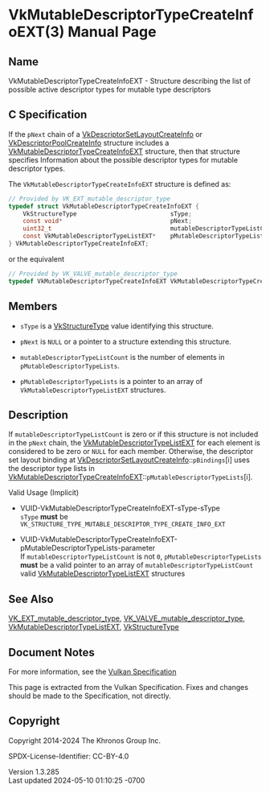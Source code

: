 # VkMutableDescriptorTypeCreateInfoEXT(3) Manual Page

## Name

VkMutableDescriptorTypeCreateInfoEXT - Structure describing the list of
possible active descriptor types for mutable type descriptors



## <a href="#_c_specification" class="anchor"></a>C Specification

If the `pNext` chain of a
[VkDescriptorSetLayoutCreateInfo](https://registry.khronos.org/vulkan/specs/1.3-extensions/man/html/VkDescriptorSetLayoutCreateInfo.html)
or [VkDescriptorPoolCreateInfo](https://registry.khronos.org/vulkan/specs/1.3-extensions/man/html/VkDescriptorPoolCreateInfo.html)
structure includes a
[VkMutableDescriptorTypeCreateInfoEXT](https://registry.khronos.org/vulkan/specs/1.3-extensions/man/html/VkMutableDescriptorTypeCreateInfoEXT.html)
structure, then that structure specifies Information about the possible
descriptor types for mutable descriptor types.

The `VkMutableDescriptorTypeCreateInfoEXT` structure is defined as:

``` c
// Provided by VK_EXT_mutable_descriptor_type
typedef struct VkMutableDescriptorTypeCreateInfoEXT {
    VkStructureType                          sType;
    const void*                              pNext;
    uint32_t                                 mutableDescriptorTypeListCount;
    const VkMutableDescriptorTypeListEXT*    pMutableDescriptorTypeLists;
} VkMutableDescriptorTypeCreateInfoEXT;
```

or the equivalent

``` c
// Provided by VK_VALVE_mutable_descriptor_type
typedef VkMutableDescriptorTypeCreateInfoEXT VkMutableDescriptorTypeCreateInfoVALVE;
```

## <a href="#_members" class="anchor"></a>Members

- `sType` is a [VkStructureType](https://registry.khronos.org/vulkan/specs/1.3-extensions/man/html/VkStructureType.html) value identifying
  this structure.

- `pNext` is `NULL` or a pointer to a structure extending this
  structure.

- `mutableDescriptorTypeListCount` is the number of elements in
  `pMutableDescriptorTypeLists`.

- `pMutableDescriptorTypeLists` is a pointer to an array of
  `VkMutableDescriptorTypeListEXT` structures.

## <a href="#_description" class="anchor"></a>Description

If `mutableDescriptorTypeListCount` is zero or if this structure is not
included in the `pNext` chain, the
[VkMutableDescriptorTypeListEXT](https://registry.khronos.org/vulkan/specs/1.3-extensions/man/html/VkMutableDescriptorTypeListEXT.html)
for each element is considered to be zero or `NULL` for each member.
Otherwise, the descriptor set layout binding at
[VkDescriptorSetLayoutCreateInfo](https://registry.khronos.org/vulkan/specs/1.3-extensions/man/html/VkDescriptorSetLayoutCreateInfo.html)::`pBindings`\[i\]
uses the descriptor type lists in
[VkMutableDescriptorTypeCreateInfoEXT](https://registry.khronos.org/vulkan/specs/1.3-extensions/man/html/VkMutableDescriptorTypeCreateInfoEXT.html)::`pMutableDescriptorTypeLists`\[i\].

Valid Usage (Implicit)

- <a href="#VUID-VkMutableDescriptorTypeCreateInfoEXT-sType-sType"
  id="VUID-VkMutableDescriptorTypeCreateInfoEXT-sType-sType"></a>
  VUID-VkMutableDescriptorTypeCreateInfoEXT-sType-sType  
  `sType` **must** be
  `VK_STRUCTURE_TYPE_MUTABLE_DESCRIPTOR_TYPE_CREATE_INFO_EXT`

- <a
  href="#VUID-VkMutableDescriptorTypeCreateInfoEXT-pMutableDescriptorTypeLists-parameter"
  id="VUID-VkMutableDescriptorTypeCreateInfoEXT-pMutableDescriptorTypeLists-parameter"></a>
  VUID-VkMutableDescriptorTypeCreateInfoEXT-pMutableDescriptorTypeLists-parameter  
  If `mutableDescriptorTypeListCount` is not `0`,
  `pMutableDescriptorTypeLists` **must** be a valid pointer to an array
  of `mutableDescriptorTypeListCount` valid
  [VkMutableDescriptorTypeListEXT](https://registry.khronos.org/vulkan/specs/1.3-extensions/man/html/VkMutableDescriptorTypeListEXT.html)
  structures

## <a href="#_see_also" class="anchor"></a>See Also

[VK_EXT_mutable_descriptor_type](https://registry.khronos.org/vulkan/specs/1.3-extensions/man/html/VK_EXT_mutable_descriptor_type.html),
[VK_VALVE_mutable_descriptor_type](https://registry.khronos.org/vulkan/specs/1.3-extensions/man/html/VK_VALVE_mutable_descriptor_type.html),
[VkMutableDescriptorTypeListEXT](https://registry.khronos.org/vulkan/specs/1.3-extensions/man/html/VkMutableDescriptorTypeListEXT.html),
[VkStructureType](https://registry.khronos.org/vulkan/specs/1.3-extensions/man/html/VkStructureType.html)

## <a href="#_document_notes" class="anchor"></a>Document Notes

For more information, see the <a
href="https://registry.khronos.org/vulkan/specs/1.3-extensions/html/vkspec.html#VkMutableDescriptorTypeCreateInfoEXT"
target="_blank" rel="noopener">Vulkan Specification</a>

This page is extracted from the Vulkan Specification. Fixes and changes
should be made to the Specification, not directly.

## <a href="#_copyright" class="anchor"></a>Copyright

Copyright 2014-2024 The Khronos Group Inc.

SPDX-License-Identifier: CC-BY-4.0

Version 1.3.285  
Last updated 2024-05-10 01:10:25 -0700

